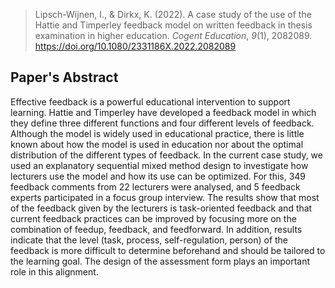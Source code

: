 > Lipsch-Wijnen, I., & Dirkx, K. (2022). A case study of the use of the Hattie and Timperley feedback model on written feedback in thesis examination in higher education. _Cogent Education_, _9_(1), 2082089. https://doi.org/10.1080/2331186X.2022.2082089
## Paper's Abstract
Effective feedback is a powerful educational intervention to support
learning. Hattie and Timperley have developed a feedback model in which they
define three different functions and four different levels of feedback. Although the
model is widely used in educational practice, there is little known about how the
model is used in education nor about the optimal distribution of the different types
of feedback. In the current case study, we used an explanatory sequential mixed
method design to investigate how lecturers use the model and how its use can be
optimized. For this, 349 feedback comments from 22 lecturers were analysed, and 5
feedback experts participated in a focus group interview. The results show that
most of the feedback given by the lecturers is task-oriented feedback and that
current feedback practices can be improved by focusing more on the combination of
feedup, feedback, and feedforward. In addition, results indicate that the level (task,
process, self-regulation, person) of the feedback is more difficult to determine
beforehand and should be tailored to the learning goal. The design of the assessment
form plays an important role in this alignment.


